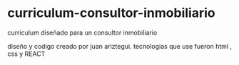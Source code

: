# curriculum-consultor-inmobiliario
curriculum diseñado para un consultor inmobiliario


diseño y codigo creado por juan ariztegui.
tecnologias que use fueron html , css y REACT
